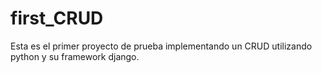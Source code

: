 # first_CRUD
Esta es el primer proyecto de prueba implementando un CRUD utilizando python y su framework django.
